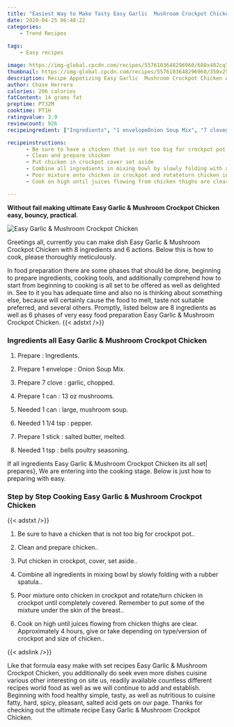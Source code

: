 ```yaml
---
title: "Easiest Way to Make Tasty Easy Garlic  Mushroom Crockpot Chicken"
date: 2020-04-25 06:48:22
categories:
    - Trend Recipes
    
tags:
    - Easy recipes

image: https://img-global.cpcdn.com/recipes/5576103648296960/680x482cq70/easy-garlic-mushroom-crockpot-chicken-recipe-main-photo.jpg
thumbnail: https://img-global.cpcdn.com/recipes/5576103648296960/350x250cq70/easy-garlic-mushroom-crockpot-chicken-recipe-main-photo.jpg
description: Recipe Appetizing Easy Garlic  Mushroom Crockpot Chicken with 8 ingredients and 6 stages of easy cooking.
author: Chase Herrera
calories: 206 calories
fatContent: 14 grams fat
preptime: PT32M
cooktime: PT1H
ratingvalue: 3.9
reviewcount: 926
recipeingredient: ["Ingredients", "1 envelopeOnion Soup Mix", "7 clovegarlic chopped", "1 can13 oz mushrooms", "1 canlarge mushroom soup", "1 1/4 tsppepper", "1 sticksalted butter melted", "1 tspbells poultry seasoning"]

recipeinstructions: 
      - Be sure to have a chicken that is not too big for crockpot pot 
      - Clean and prepare chicken 
      - Put chicken in crockpot cover set aside 
      - Combine all ingredients in mixing bowl by slowly folding with a rubber spatula 
      - Poor mixture onto chicken in crockpot and rotateturn chicken in crockpot until completely covered  Remember to put some of the mixture under the skin of the breast 
      - Cook on high until juices flowing from chicken thighs are clear  Approximately 4 hours give or take depending on typeversion of crockpot and size of chicken

---
```




**Without fail making ultimate Easy Garlic &amp; Mushroom Crockpot Chicken easy, bouncy, practical**. 


![Easy Garlic &amp; Mushroom Crockpot Chicken](https://img-global.cpcdn.com/recipes/5576103648296960/680x482cq70/easy-garlic-mushroom-crockpot-chicken-recipe-main-photo.jpg "Easy Garlic &amp; Mushroom Crockpot Chicken")




Greetings all, currently you can make dish Easy Garlic &amp; Mushroom Crockpot Chicken with 8 ingredients and 6 actions. Below this is how to cook, please thoroughly meticulously.

In food preparation there are some phases that should be done, beginning to prepare ingredients, cooking tools, and additionally comprehend how to start from beginning to cooking is all set to be offered as well as delighted in. See to it you has adequate time and also no is thinking about something else, because will certainly cause the food to melt, taste not suitable preferred, and several others. Promptly, listed below are 8 ingredients as well as 6 phases of very easy food preparation Easy Garlic &amp; Mushroom Crockpot Chicken.
{{< adstxt />}}

### Ingredients all Easy Garlic &amp; Mushroom Crockpot Chicken


1. Prepare  : Ingredients.

1. Prepare 1 envelope : Onion Soup Mix.

1. Prepare 7 clove : garlic, chopped.

1. Prepare 1 can : 13 oz mushrooms.

1. Needed 1 can : large, mushroom soup.

1. Needed 1 1/4 tsp : pepper.

1. Prepare 1 stick : salted butter, melted.

1. Needed 1 tsp : bells poultry seasoning.



If all ingredients Easy Garlic &amp; Mushroom Crockpot Chicken its all set| prepares}, We are entering into the cooking stage. Below is just how to preparing with easy.

### Step by Step Cooking Easy Garlic &amp; Mushroom Crockpot Chicken

{{< adstxt />}}


1. Be sure to have a chicken that is not too big for crockpot pot..



1. Clean and prepare chicken..



1. Put chicken in crockpot, cover, set aside..



1. Combine all ingredients in mixing bowl by slowly folding with a rubber spatula..



1. Poor mixture onto chicken in crockpot and rotate/turn chicken in crockpot until completely covered.  Remember to put some of the mixture under the skin of the breast..



1. Cook on high until juices flowing from chicken thighs are clear.  Approximately 4 hours, give or take depending on type/version of crockpot and size of chicken..





{{< adslink />}}

Like that formula easy make with set recipes Easy Garlic &amp; Mushroom Crockpot Chicken, you additionally do seek even more dishes cuisine various other interesting on site us, readily available countless different recipes world food as well as we will continue to add and establish. Beginning with food healthy simple, tasty, as well as nutritious to cuisine fatty, hard, spicy, pleasant, salted acid gets on our page. Thanks for checking out the ultimate recipe Easy Garlic &amp; Mushroom Crockpot Chicken.
